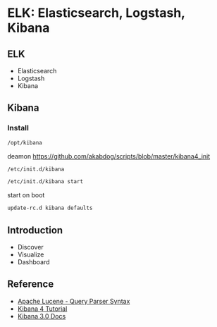 # ELK: Elasticsearch, Logstash, Kibana

## ELK

* Elasticsearch
* Logstash
* Kibana

## Kibana

### Install

```bash
/opt/kibana
```

deamon <https://github.com/akabdog/scripts/blob/master/kibana4_init>

```bash
/etc/init.d/kibana
```

```bash
/etc/init.d/kibana start
```

start on boot

```bash
update-rc.d kibana defaults
```

## Introduction

* Discover
* Visualize
* Dashboard

## Reference

* [Apache Lucene - Query Parser Syntax](https://lucene.apache.org/core/2_9_4/queryparsersyntax.html)
* [Kibana 4 Tutorial](https://www.timroes.de/2015/02/07/kibana-4-tutorial-part-1-introduction/)
* [Kibana 3.0 Docs](https://www.elastic.co/guide/en/kibana/3.0/index.html)